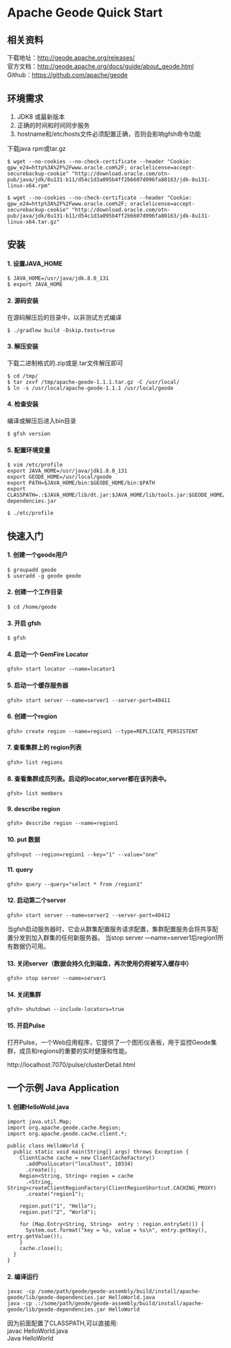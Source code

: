 # Apache Geode Quick Start
## 相关资料
下载地址：http://geode.apache.org/releases/    
官方文档：http://geode.apache.org/docs/guide/about_geode.html    
Github：https://github.com/apache/geode    
## 环境需求
1. JDK8 或最新版本
2. 正确的时间和时间同步服务
3. hostname和/etc/hosts文件必须配置正确，否则会影响gfsh命令功能

下载java rpm或tar.gz

    $ wget --no-cookies --no-check-certificate --header "Cookie: gpw_e24=http%3A%2F%2Fwww.oracle.com%2F; oraclelicense=accept-securebackup-cookie" "http://download.oracle.com/otn-pub/java/jdk/8u131-b11/d54c1d3a095b4ff2b6607d096fa80163/jdk-8u131-linux-x64.rpm"   

    $ wget --no-cookies --no-check-certificate --header "Cookie: gpw_e24=http%3A%2F%2Fwww.oracle.com%2F; oraclelicense=accept-securebackup-cookie" "http://download.oracle.com/otn-pub/java/jdk/8u131-b11/d54c1d3a095b4ff2b6607d096fa80163/jdk-8u131-linux-x64.tar.gz"    

## 安装
#### 1. 设置JAVA_HOME
    
    $ JAVA_HOME=/usr/java/jdk.8.0_131
    $ export JAVA_HOME   
#### 2. 源码安装
在源码解压后的目录中，以非测试方式编译    
    
    $ ./gradlew build -Dskip.tests=true   
#### 3. 解压安装    
下载二进制格式的.zip或是.tar文件解压即可   
    
    $ cd /tmp/
    $ tar zxvf /tmp/apache-geode-1.1.1.tar.gz -C /usr/local/
    $ ln -s /usr/local/apache-geode-1.1.1 /usr/local/geode

#### 4. 检查安装
编译或解压后进入bin目录

    $ gfsh version
    
#### 5. 配置环境变量    

    $ vim /etc/profile
    export JAVA_HOME=/usr/java/jdk1.8.0_131    
    export GEODE_HOME=/usr/local/geode    
    export PATH=$JAVA_HOME/bin:$GEODE_HOME/bin:$PATH    
    export CLASSPATH=.:$JAVA_HOME/lib/dt.jar:$JAVA_HOME/lib/tools.jar:$GEODE_HOME/lib/geode-dependencies.jar        
    
    $ ./etc/profile    
    
## 快速入门

#### 1. 创建一个geode用户

    $ groupadd geode
    $ useradd -g geode geode

#### 2. 创建一个工作目录

    $ cd /home/geode
    
#### 3. 开启 gfsh

    $ gfsh
    
#### 4. 启动一个 GemFire Locator

    gfsh> start locator --name=locator1
    
#### 5. 启动一个缓存服务器

    gfsh> start server --name=server1 --server-port=40411

#### 6. 创建一个region

    gfsh> create region --name=region1 --type=REPLICATE_PERSISTENT  

#### 7. 查看集群上的 region列表

    gfsh> list regions
    
#### 8. 查看集群成员列表。启动的locator,server都在该列表中。

    gfsh> list members  
    
#### 9. describe region   
    
    gfsh> describe region --name=region1
    
#### 10. put 数据    

    gfsh>put --region=region1 --key="1" --value="one"

#### 11. query

    gfsh> query --query="select * from /region1"

#### 12. 启动第二个server   

    gfsh> start server --name=server2 --server-port=40412    

当gfsh启动服务器时，它会从群集配置服务请求配置，集群配置服务会将共享配置分发到加入群集的任何新服务器。 
当stop server —name=server1后region1所有数据仍可用。   

#### 13. 关闭server（数据会持久化到磁盘，再次使用仍将被写入缓存中）    

    gfsh> stop server --name=server1    
#### 14. 关闭集群   

    gfsh> shutdown --include-locators=true    
#### 15. 开启Pulse   
打开Pulse，一个Web应用程序，它提供了一个图形仪表板，用于监控Geode集群，成员和regions的重要的实时健康和性能。 

http://localhost:7070/pulse/clusterDetail.html 

## 一个示例 Java Application   
#### 1. 创建HelloWold.java    
```
import java.util.Map;
import org.apache.geode.cache.Region;
import org.apache.geode.cache.client.*;

public class HelloWorld {
  public static void main(String[] args) throws Exception {
    ClientCache cache = new ClientCacheFactory()
      .addPoolLocator("localhost", 10334)
      .create();
    Region<String, String> region = cache
      .<String, String>createClientRegionFactory(ClientRegionShortcut.CACHING_PROXY)
      .create("region1");

    region.put("1", "Hello");
    region.put("2", "World");

    for (Map.Entry<String, String>  entry : region.entrySet()) {
      System.out.format("key = %s, value = %s\n", entry.getKey(), entry.getValue());
    }
    cache.close();
  }
}
```
#### 2. 编译运行   

    javac -cp /some/path/geode/geode-assembly/build/install/apache-geode/lib/geode-dependencies.jar HelloWorld.java 
    java -cp .:/some/path/geode/geode-assembly/build/install/apache-geode/lib/geode-dependencies.jar HelloWorld    

因为前面配置了CLASSPATH,可以直接用:     
javac HelloWorld.java    
Java HelloWorld   
